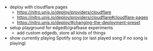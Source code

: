 - deploy with cloudflare pages
  - https://nitro.unjs.io/deploy/providers/cloudflare
  - https://nitro.unjs.io/deploy/providers/cloudflare#cloudflare-pages
  - https://nitro.unjs.io/deploy/#changing-the-deployment-preset
- setup playground for edgedb/grafbase experiments
  - add custom edgedb, store all kinds of things
- show currently playing Spotify song (or last played song if no song is playing)
